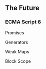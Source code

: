 ## The Future

### ECMA Script 6 <!-- .element: class="fragment" -->

Promises <!-- .element: class="fragment bullet" -->

Generators  <!-- .element: class="fragment" -->

Weak Maps <!-- .element: class="fragment" -->

Block Scope <!-- .element: class="fragment" -->